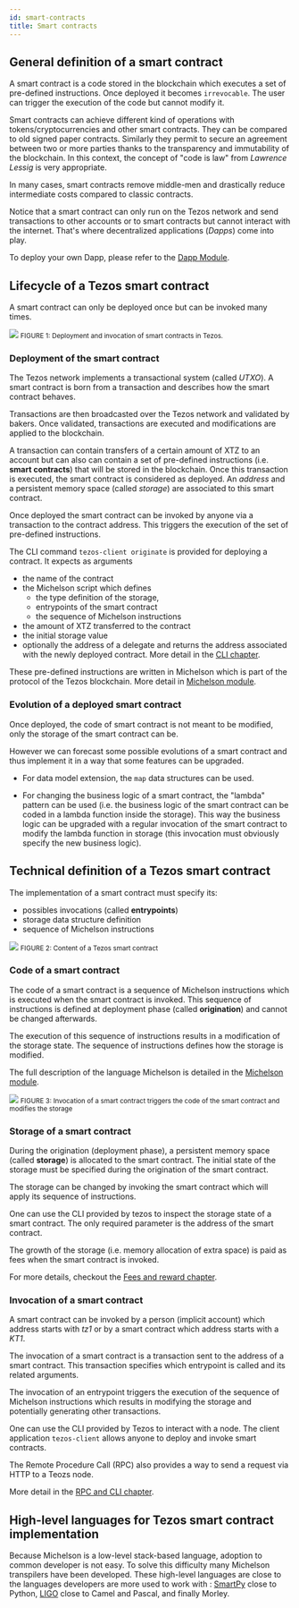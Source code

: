 ```yaml
---
id: smart-contracts
title: Smart contracts
---
```


## General definition of a smart contract

A smart contract is a code stored in the blockchain which executes a set of pre-defined instructions. Once deployed it becomes `irrevocable`. The user can trigger the execution of the code but cannot modify it. 

Smart contracts can achieve different kind of operations with tokens/cryptocurrencies and other smart contracts. They can be compared to old signed paper contracts. Similarly they permit to secure an agreement between two or more parties thanks to the transparency and immutability of the blockchain. In this context, the concept of "code is law" from _Lawrence Lessig_ is very appropriate.

In many cases, smart contracts remove middle-men and drastically reduce intermediate costs compared to classic contracts.

Notice that a smart contract can only run on the Tezos network and send transactions to other accounts or to smart contracts but cannot interact with the internet. That's where decentralized applications (_Dapps_) come into play.

To deploy your own Dapp, please refer to the [Dapp Module](/dapp).

## Lifecycle of a Tezos smart contract

A smart contract can only be deployed once but can be invoked many times.

![](../../static/img/tezos-basics/tezos_smart_contract_deploy_invoke.svg)
<small className="figure">FIGURE 1: Deployment and invocation of smart contracts in Tezos.</small>

### Deployment of the smart contract

The Tezos network implements a transactional system (called _UTXO_). A smart contract is born from a transaction and describes how the smart contract behaves.

Transactions are then broadcasted over the Tezos network and validated by bakers. Once validated, transactions are executed and modifications are applied to the blockchain.

A transaction can contain transfers of a certain amount of XTZ to an account but can also can contain a set of pre-defined instructions (i.e. **smart contracts**) that will be stored in the blockchain. Once this transaction is executed, the smart contract is considered as deployed. An _address_ and a persistent memory space (called *storage*) are associated to this smart contract.

Once deployed the smart contract can be invoked by anyone via a transaction to the contract address. This triggers the execution of the set of pre-defined instructions.

The CLI command `tezos-client originate` is provided for deploying a contract. It expects as arguments
- the name of the contract
- the Michelson script which defines 
    - the type definition of the storage, 
    - entrypoints of the smart contract
    - the sequence of Michelson instructions
- the amount of XTZ transferred to the contract
- the initial storage value
- optionally the address of a delegate
 and returns the address associated with the newly deployed contract. More detail in the [CLI chapter](/tezos-basics/introduction_to_cli_and_rpc).

These pre-defined instructions are written in Michelson which is part of the protocol of the Tezos blockchain. More detail in [Michelson module](/michelson).

### Evolution of a deployed smart contract

Once deployed, the code of smart contract is not meant to be modified, only the storage of the smart contract can be.

However we can forecast some possible evolutions of a smart contract and thus implement it in a way that some features can be upgraded.

* For data model extension, the `map` data structures can be used.

* For changing the business logic of a smart contract, the "lambda" pattern can be used (i.e. the business logic of the smart contract can be coded in a lambda function inside the storage). This way the business logic can be upgraded with a regular invocation of the smart contract to modify the lambda function in storage (this invocation must obviously specify the new business logic).

## Technical definition of a Tezos smart contract

The implementation of a smart contract must specify its:
* possibles invocations (called **entrypoints**)
* storage data structure definition 
* sequence of Michelson instructions

![](../../static/img/tezos-basics/tezos_smart_contract_content.svg)
<small className="figure">FIGURE 2: Content of a Tezos smart contract</small>

### Code of a smart contract

The code of a smart contract is a sequence of Michelson instructions which is executed when the smart contract is invoked. 
This sequence of instructions is defined at deployment phase (called **origination**) and cannot be changed afterwards. 

The execution of this sequence of instructions results in a modification of the storage state. The sequence of instructions defines how the storage is modified.

The full description of the language Michelson is detailed in the [Michelson module](/michelson).


![](../../static/img/tezos-basics/invoke_smart_contract.svg)
<small className="figure">FIGURE 3: Invocation of a smart contract triggers the code of the smart contract and modifies the storage</small>

### Storage of a smart contract

During the origination (deployment phase), a persistent memory space (called **storage**) is allocated to the smart contract. The initial state of the storage must be specified during the origination of the smart contract.

The storage can be changed by invoking the smart contract which will apply its sequence of instructions.

One can use the CLI provided by tezos to inspect the storage state of a smart contract. The only required parameter is the address of the smart contract.

The growth of the storage (i.e. memory allocation of extra space) is paid as fees when the smart contract is invoked.

For more details, checkout the [Fees and reward chapter](/tezos-basics/economics_and_reward).

### Invocation of a smart contract

A smart contract can be invoked by a person (implicit account) which address starts with _tz1_ or by a smart contract which address starts with a _KT1_.

The invocation of a smart contract is a transaction sent to the address of a smart contract. This transaction specifies which entrypoint is called and its related arguments. 

The invocation of an entrypoint triggers the execution of the sequence of Michelson instructions which results in modifying the storage and potentially generating other transactions.

One can use the CLI provided by Tezos to interact with a node. The client application `tezos-client` allows anyone to deploy and invoke smart contracts.

The Remote Procedure Call (RPC) also provides a way to send a request via HTTP to a Teozs node. 

More detail in the [RPC and CLI chapter](/tezos-basics/introduction_to_cli_and_rpc).

## High-level languages for Tezos smart contract implementation

Because Michelson is a low-level stack-based language, adoption to common developer is not easy. To solve this difficulty many Michelson transpilers have been developed. These high-level languages are close to the languages developers are more used to work with : [SmartPy](/smartpy) close to Python, [LIGO](/ligo) close to Camel and Pascal, and finally Morley.

